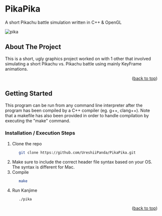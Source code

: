 # PikaPika

A short Pikachu battle simulation written in C++ &amp; OpenGL


<a name="readme-top"></a>

<!-- PikaPika gif -->
![pika](https://github.com/UreshiiPanda/PikaPika/assets/39992411/1f683a54-c4af-4532-8e24-ce30a295346f)




<!-- ABOUT THE PROJECT -->
## About The Project

This is a short, ugly graphics project worked on with 1 other that involved simulating a short Pikachu vs. Pikachu battle using mainly KeyFrame animations.

<p align="right">(<a href="#readme-top">back to top</a>)</p>


<!-- GETTING STARTED -->
## Getting Started

This program can be run from any command line interpreter after the program has been compiled
by a C++ compiler (eg. g++, clang++). Note that a makefile has also been provided in order to
handle compilation by executing the "make" command.


### Installation / Execution Steps

1. Clone the repo
   ```sh
      git clone https://github.com/UreshiiPanda/PikaPika.git
   ```
2. Make sure to include the correct header file syntax based on your OS. The syntax is different for Mac.
4. Compile
   ```sh
      make
   ```
5. Run Kanjime
   ```sh
      ./pika
   ```


<p align="right">(<a href="#readme-top">back to top</a>)</p>

